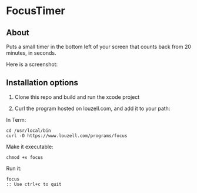 # FocusTimer

## About
Puts a small timer in the bottom left of your screen that counts back from 20 minutes, in seconds.

Here is a screenshot:


## Installation options

1. Clone this repo and build and run the xcode project

2. Curl the program hosted on louzell.com, and add it to your path:

In Term:

    cd /usr/local/bin
    curl -O https://www.louzell.com/programs/focus

Make it executable:

    chmod +x focus

Run it:

    focus
    :: Use ctrl+c to quit
